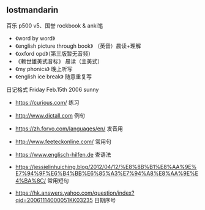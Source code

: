## lostmandarin


百乐 p500 v5、国誉 rockbook & anki笔

* 《word by word》
* 《english picture through book》 （英音）晨读+理解
* 《oxford opd》（第三版暂无音频）
* 《赖世雄美式音标》 晨读（主美式）
* 《my phonics》 晚上听写
* 《english ice break》 随意重复写

日记格式 Friday Feb.15th 2006 sunny 



* https://curious.com/ 练习
* http://www.dictall.com 例句
* https://zh.forvo.com/languages/en/ 发音用
* http://www.feeteckonline.com/ 常用句
* https://www.englisch-hilfen.de 查语法
* https://jessielinhuiching.blog/2012/04/12/%E8%8B%B1%E8%AA%9E%E7%94%9F%E6%B4%BB%E6%85%A3%E7%94%A8%E8%AA%9E%E4%BA%8C/ 常用短句

* https://hk.answers.yahoo.com/question/index?qid=20061114000051KK03235 日期序号




<!--  
…or create a new repository on the command line  
echo "# test" >> README.md  
git init  
git add README.md   
git commit -m "first commit"  
git remote add origin https://github.com/loremwalker/test.git  
git push -u origin master  
…or push an existing repository from the command line  
git remote add origin https://github.com/loremwalker/test.git  
git push -u origin master
-->
